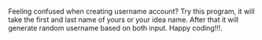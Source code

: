 Feeling confused when creating username account? Try this program, it will take the first and last name of yours or your idea name. After that it will generate random username based on both input. Happy coding!!!.